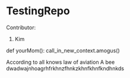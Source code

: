 # TestingRepo

Contributor:
1. Kim

def yourMom():
    call_in_new_context.amogus()

According to all knows law of aviation A bee dwadwajnhoagrhfrkhnzfhnkzkhnfkhnfkndhnkds
